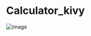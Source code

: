 # Calculator_kivy


![image](https://user-images.githubusercontent.com/74311184/117975635-1e27b980-b344-11eb-9196-5fa4afebac25.png)

